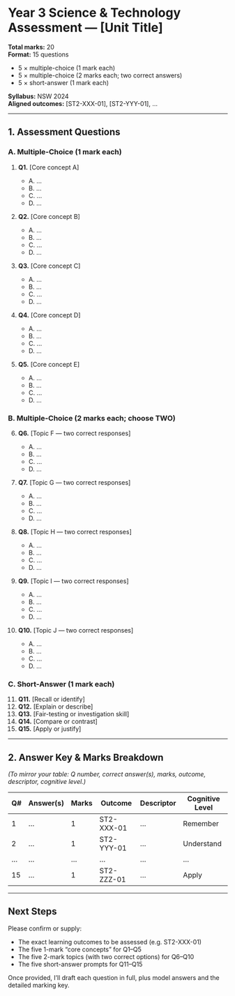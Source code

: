 # Year 3 Science & Technology Assessment — [Unit Title]

**Total marks:** 20  
**Format:** 15 questions  
- 5 × multiple-choice (1 mark each)  
- 5 × multiple-choice (2 marks each; two correct answers)  
- 5 × short-answer (1 mark each)  

**Syllabus:** NSW 2024  
**Aligned outcomes:** [ST2-XXX-01], [ST2-YYY-01], …

---

## 1. Assessment Questions

### A. Multiple-Choice (1 mark each)

1. **Q1.** [Core concept A]  
   - A. …  
   - B. …  
   - C. …  
   - D. …  

2. **Q2.** [Core concept B]  
   - A. …  
   - B. …  
   - C. …  
   - D. …  

3. **Q3.** [Core concept C]  
   - A. …  
   - B. …  
   - C. …  
   - D. …  

4. **Q4.** [Core concept D]  
   - A. …  
   - B. …  
   - C. …  
   - D. …  

5. **Q5.** [Core concept E]  
   - A. …  
   - B. …  
   - C. …  
   - D. …  

### B. Multiple-Choice (2 marks each; choose TWO)

6. **Q6.** [Topic F — two correct responses]  
   - A. …  
   - B. …  
   - C. …  
   - D. …  

7. **Q7.** [Topic G — two correct responses]  
   - A. …  
   - B. …  
   - C. …  
   - D. …  

8. **Q8.** [Topic H — two correct responses]  
   - A. …  
   - B. …  
   - C. …  
   - D. …  

9. **Q9.** [Topic I — two correct responses]  
   - A. …  
   - B. …  
   - C. …  
   - D. …  

10. **Q10.** [Topic J — two correct responses]  
    - A. …  
    - B. …  
    - C. …  
    - D. …  

### C. Short-Answer (1 mark each)

11. **Q11.** [Recall or identify]  
12. **Q12.** [Explain or describe]  
13. **Q13.** [Fair-testing or investigation skill]  
14. **Q14.** [Compare or contrast]  
15. **Q15.** [Apply or justify]  

---

## 2. Answer Key & Marks Breakdown

*(To mirror your table: Q number, correct answer(s), marks, outcome, descriptor, cognitive level.)*

| Q#  | Answer(s) | Marks | Outcome      | Descriptor                 | Cognitive Level |
|-----|-----------|-------|--------------|----------------------------|-----------------|
| 1   | …         | 1     | ST2-XXX-01   | …                          | Remember        |
| 2   | …         | 1     | ST2-YYY-01   | …                          | Understand      |
| …   | …         | …     | …            | …                          | …               |
| 15  | …         | 1     | ST2-ZZZ-01   | …                          | Apply           |

---

## Next Steps

Please confirm or supply:  
- The exact learning outcomes to be assessed (e.g. ST2-XXX-01)  
- The five 1-mark “core concepts” for Q1–Q5  
- The five 2-mark topics (with two correct options) for Q6–Q10  
- The five short-answer prompts for Q11–Q15  

Once provided, I’ll draft each question in full, plus model answers and the detailed marking key.